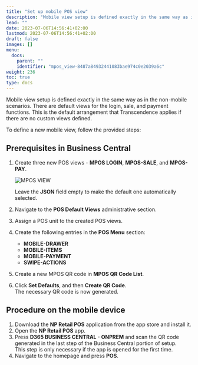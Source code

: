 ```yaml
---
title: "Set up mobile POS view"
description: "Mobile view setup is defined exactly in the same way as in the non-mobile scenarios. There are default views for the login, sale, and payment functions."
lead: ""
date: 2023-07-06T14:56:41+02:00
lastmod: 2023-07-06T14:56:41+02:00
draft: false
images: []
menu:
  docs:
    parent: ""
    identifier: "mpos_view-8487a84932441083bae974c0e2039a6c"
weight: 236
toc: true
type: docs
---
```


Mobile view setup is defined exactly in the same way as in the non-mobile scenarios. There are default views for the login, sale, and payment functions. This is the default arrangement that Transcendence applies if there are no custom views defined.

To define a new mobile view, follow the provided steps:

## Prerequisites in Business Central

1. Create three new POS views - **MPOS LOGIN**, **MPOS-SALE**, and **MPOS-PAY**.     
   
    ![MPOS VIEW](mpos_view1.png) 

   Leave the **JSON** field empty to make the default one automatically selected.
2. Navigate to the **POS Default Views** administrative section.
3. Assign a POS unit to the created POS views.      
4. Create the following entries in the **POS Menu** section:
   - **MOBILE-DRAWER**
   - **MOBILE-ITEMS**
   - **MOBILE-PAYMENT**
   - **SWIPE-ACTIONS**
5. Create a new MPOS QR code in **MPOS QR Code List**.
6. Click **Set Defaults**, and then **Create QR Code**.    
   The necessary QR code is now generated.

## Procedure on the mobile device

1. Download the **NP Retail POS** application from the app store and install it.
2. Open the **NP Retail POS** app.
3. Press **D365 BUSINESS CENTRAL - ONPREM** and scan the QR code generated in the last step of the Business Central portion of setup.     
   This step is only necessary if the app is opened for the first time. 
4. Navigate to the homepage and press **POS**.

